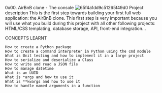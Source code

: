 0x00. AirBnB clone - The console
![65f4a1dd9c51265f49d0](https://user-images.githubusercontent.com/113457830/223834108-766083d1-15ed-4977-a895-893c9a3dc615.png)
Project description
This is the first step towards building your first full web application: the AirBnB clone. This first step is very important because you will use what you build during this project with all other following projects: HTML/CSS templating, database storage, API, front-end integration…

CONCEPTS LEARNT

    How to create a Python package
    How to create a command interpreter in Python using the cmd module
    What is Unit testing and how to implement it in a large project
    How to serialize and deserialize a Class
    How to write and read a JSON file
    How to manage datetime
    What is an UUID
    What is *args and how to use it
    What is **kwargs and how to use it
    How to handle named arguments in a function

